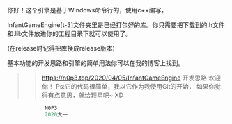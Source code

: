你好！这个引擎是基于Windows命令行的，使用c++编写，

InfantGameEngine[t-3]文件夹里是已经打包好的库。你只需要把下载到的.h文件和.lib文件放进你的工程目录下就可以使用了。

(在release时记得把库换成release版本)

基本功能的开发思路和引擎的简单用法你可以在我的博客上找到。

>>https://n0p3.top/2020/04/05/InfantGameEngine 开发思路
欢迎你！
Ps:它的代码很简单，我以它作为我使用Git的开始，
如果你觉得有点意思，就给颗星吧~ XD
       				

```c++
			N0P3
			2020大一
```


